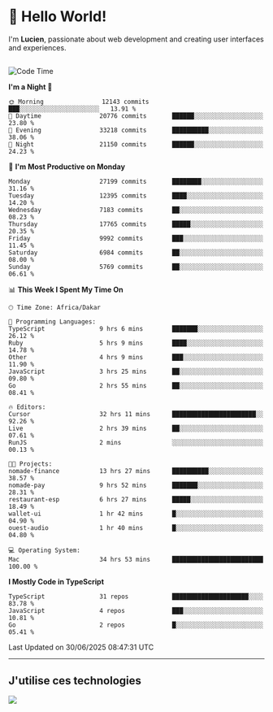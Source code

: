 # 👋 Hello World!

I'm **Lucien**, passionate about web development and creating user interfaces and experiences.

##

<!--START_SECTION:waka-->
![Code Time](http://img.shields.io/badge/Code%20Time-3%2C294%20hrs%2038%20mins-blue)

**I'm a Night 🦉** 

```text
🌞 Morning                12143 commits       ███░░░░░░░░░░░░░░░░░░░░░░   13.91 % 
🌆 Daytime                20776 commits       ██████░░░░░░░░░░░░░░░░░░░   23.80 % 
🌃 Evening                33218 commits       ██████████░░░░░░░░░░░░░░░   38.06 % 
🌙 Night                  21150 commits       ██████░░░░░░░░░░░░░░░░░░░   24.23 % 
```
📅 **I'm Most Productive on Monday** 

```text
Monday                   27199 commits       ████████░░░░░░░░░░░░░░░░░   31.16 % 
Tuesday                  12395 commits       ████░░░░░░░░░░░░░░░░░░░░░   14.20 % 
Wednesday                7183 commits        ██░░░░░░░░░░░░░░░░░░░░░░░   08.23 % 
Thursday                 17765 commits       █████░░░░░░░░░░░░░░░░░░░░   20.35 % 
Friday                   9992 commits        ███░░░░░░░░░░░░░░░░░░░░░░   11.45 % 
Saturday                 6984 commits        ██░░░░░░░░░░░░░░░░░░░░░░░   08.00 % 
Sunday                   5769 commits        ██░░░░░░░░░░░░░░░░░░░░░░░   06.61 % 
```


📊 **This Week I Spent My Time On** 

```text
🕑︎ Time Zone: Africa/Dakar

💬 Programming Languages: 
TypeScript               9 hrs 6 mins        ███████░░░░░░░░░░░░░░░░░░   26.12 % 
Ruby                     5 hrs 9 mins        ████░░░░░░░░░░░░░░░░░░░░░   14.78 % 
Other                    4 hrs 9 mins        ███░░░░░░░░░░░░░░░░░░░░░░   11.90 % 
JavaScript               3 hrs 25 mins       ██░░░░░░░░░░░░░░░░░░░░░░░   09.80 % 
Go                       2 hrs 55 mins       ██░░░░░░░░░░░░░░░░░░░░░░░   08.41 % 

🔥 Editors: 
Cursor                   32 hrs 11 mins      ███████████████████████░░   92.26 % 
Live                     2 hrs 39 mins       ██░░░░░░░░░░░░░░░░░░░░░░░   07.61 % 
RunJS                    2 mins              ░░░░░░░░░░░░░░░░░░░░░░░░░   00.13 % 

🐱‍💻 Projects: 
nomade-finance           13 hrs 27 mins      ██████████░░░░░░░░░░░░░░░   38.57 % 
nomade-pay               9 hrs 52 mins       ███████░░░░░░░░░░░░░░░░░░   28.31 % 
restaurant-esp           6 hrs 27 mins       █████░░░░░░░░░░░░░░░░░░░░   18.49 % 
wallet-ui                1 hr 42 mins        █░░░░░░░░░░░░░░░░░░░░░░░░   04.90 % 
ouest-audio              1 hr 40 mins        █░░░░░░░░░░░░░░░░░░░░░░░░   04.80 % 

💻 Operating System: 
Mac                      34 hrs 53 mins      █████████████████████████   100.00 % 
```

**I Mostly Code in TypeScript** 

```text
TypeScript               31 repos            █████████████████████░░░░   83.78 % 
JavaScript               4 repos             ███░░░░░░░░░░░░░░░░░░░░░░   10.81 % 
Go                       2 repos             █░░░░░░░░░░░░░░░░░░░░░░░░   05.41 % 
```




 Last Updated on 30/06/2025 08:47:31 UTC
<!--END_SECTION:waka-->
---

## J'utilise ces technologies

<p align="left">
  <a href="https://skillicons.dev">
    <img src="https://skillicons.dev/icons?i=ts,js,go,ruby,css,scss,tailwind,react,vite,nextjs,docker,figma,ableton" />
  </a>
</p>


